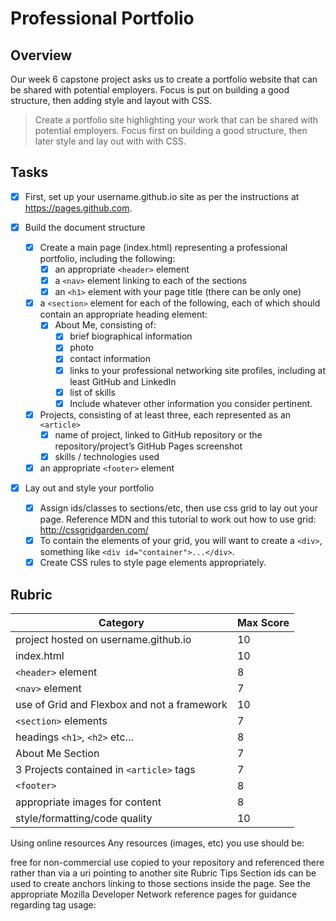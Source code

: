 # Professional Portfolio

## Overview
Our week 6 capstone project asks us to create a portfolio website that can be shared with potential employers.  Focus is put on building a good structure, then adding style and layout with CSS.
>Create a portfolio site highlighting your work that can be shared with potential employers. Focus first on building a good structure, then later style and lay out with with CSS.

## Tasks
- [x] First, set up your username.github.io site as per the instructions at https://pages.github.com.

- [x] Build the document structure
	- [x] Create a main page (index.html) representing a professional portfolio, including the following:
		- [x] an appropriate `<header>` element
		- [x] a `<nav>` element linking to each of the sections
		- [x] an `<h1>` element with your page title (there can be only one)
	- [x] a `<section>` element for each of the following, each of which should contain an appropriate heading element:
		- [x] About Me, consisting of:
			- [x] brief biographical information
			- [x] photo
			- [x] contact information
			- [x] links to your professional networking site profiles, including at least GitHub and LinkedIn
			- [x] list of skills
			- [x] Include whatever other information you consider pertinent.
	- [x] Projects, consisting of at least three, each represented as an `<article>`
		- [x] name of project, linked to GitHub repository or the repository/project’s GitHub Pages
screenshot
		- [x] skills / technologies used
	- [x] an appropriate `<footer>` element
- [x] Lay out and style your portfolio
	- [x] Assign ids/classes to sections/etc, then use css grid to lay out your page. Reference MDN and this tutorial to work out how to use grid: http://cssgridgarden.com/
	- [x] To contain the elements of your grid, you will want to create a `<div>`, something like `<div id="container">...</div>`.
	- [x] Create CSS rules to style page elements appropriately.

## Rubric
Category|Max Score
--------|---------
project hosted on username.github.io|10
index.html|10
`<header>` element|8
`<nav>` element|7
use of Grid and Flexbox and not a framework|10
`<section>` elements|7
headings `<h1>`, `<h2>` etc…|8
About Me Section|7
3 Projects contained in `<article>` tags|7
`<footer>`|8
appropriate images for content|8
style/formatting/code quality|10

Using online resources
Any resources (images, etc) you use should be:

free for non-commercial use
copied to your repository and referenced there rather than via a uri pointing to another site
Rubric
Tips
Section ids can be used to create anchors linking to those sections inside the page.
See the appropriate Mozilla Developer Network reference pages for guidance regarding tag usage:
<header>
<nav>
<section>
<article>
<footer>